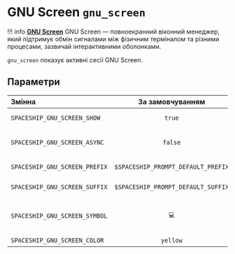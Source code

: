 # GNU Screen `gnu_screen`

!!! info
    [**GNU Screen**](https://www.gnu.org/software/screen/) GNU Screen — повноекранний віконний менеджер, який підтримує обмін сигналами між фізичним терміналом та різними процесами, зазвичай інтерактивними оболонками.

`gnu_screen` показує активні сесії GNU Screen.

## Параметри

| Змінна                        |          За замовчуванням          | Пояснення                                |
|:----------------------------- |:----------------------------------:| ---------------------------------------- |
| `SPACESHIP_GNU_SCREEN_SHOW`   |               `true`               | Показати секцію                          |
| `SPACESHIP_GNU_SCREEN_ASYNC`  |              `false`               | Обробляти секцію асинхронно              |
| `SPACESHIP_GNU_SCREEN_PREFIX` | `$SPACESHIP_PROMPT_DEFAULT_PREFIX` | Префікс секції                           |
| `SPACESHIP_GNU_SCREEN_SUFFIX` | `$SPACESHIP_PROMPT_DEFAULT_SUFFIX` | Суфікс секції                            |
| `SPACESHIP_GNU_SCREEN_SYMBOL` |                `💻`                 | Символ, що показується на початку секції |
| `SPACESHIP_GNU_SCREEN_COLOR`  |              `yellow`              | Колір секції                             |
